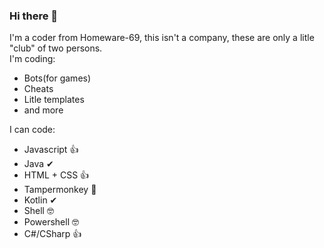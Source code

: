 ### Hi there 👋
I'm a coder from Homeware-69, this isn't a company, these are only a litle "club" of two persons.</br>
I'm coding:
+ Bots(for games)
+ Cheats
+ Litle templates
+ and more

I can code:
+ Javascript 👍
+ Java ✔
+ HTML + CSS 👍
+ Tampermonkey 🦊
+ Kotlin ✔
+ Shell 🤓
+ Powershell 🤓
+ C#/CSharp 👍

<!--
**B374-Official/B374-Official** is a ✨ _special_ ✨ repository because its `README.md` (this file) appears on your GitHub profile.

Here are some ideas to get you started:

- 🔭 I’m currently working on ...
- 🌱 I’m currently learning ...
- 👯 I’m looking to collaborate on ...
- 🤔 I’m looking for help with ...
- 💬 Ask me about ...
- 📫 How to reach me: ...
- 😄 Pronouns: ...
- ⚡ Fun fact: ...
-->
